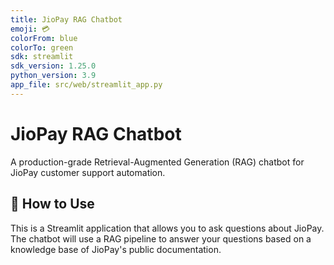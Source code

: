 ```yaml
---
title: JioPay RAG Chatbot
emoji: 💳
colorFrom: blue
colorTo: green
sdk: streamlit
sdk_version: 1.25.0
python_version: 3.9
app_file: src/web/streamlit_app.py
---
```


# JioPay RAG Chatbot

A production-grade Retrieval-Augmented Generation (RAG) chatbot for JioPay customer support automation.

## 🚀 How to Use

This is a Streamlit application that allows you to ask questions about JioPay. The chatbot will use a RAG pipeline to answer your questions based on a knowledge base of JioPay's public documentation.